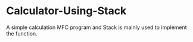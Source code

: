 # Calculator-Using-Stack
A simple calculation MFC program and Stack is mainly used to implement the function.
